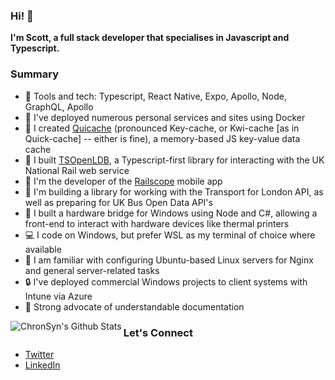 ### Hi! :wave:

**I'm Scott, a full stack developer that specialises in Javascript and Typescript.**

### Summary
 - :page_facing_up: Tools and tech: Typescript, React Native, Expo, Apollo, Node, GraphQL, Apollo
 - :whale: I've deployed numerous personal services and sites using Docker
 - :card_index: I created [Quicache](https://github.com/ChronSyn/quiCache) (pronounced Key-cache, or Kwi-cache [as in Quick-cache] -- either is fine), a memory-based JS key-value data cache
 - :station: I built [TSOpenLDB](https://github.com/ChronSyn/TSOpenLDB), a Typescript-first library for interacting with the UK National Rail web service
 - :train2: I'm the developer of the [Railscope](https://play.google.com/store/apps/details?id=com.iocube.pantherV2) mobile app
 - :tram: I'm building a library for working with the Transport for London API, as well as preparing for UK Bus Open Data API's
 - :wrench: I built a hardware bridge for Windows using Node and C#, allowing a front-end to interact with hardware devices like thermal printers
 - :computer: I code on Windows, but prefer WSL as my terminal of choice where available
 - :penguin: I am familiar with configuring Ubuntu-based Linux servers for Nginx and general server-related tasks
 - :lock: I've deployed commercial Windows projects to client systems with Intune via Azure
 - :book: Strong advocate of understandable documentation

<img align="left" alt="ChronSyn's Github Stats" src="https://github-readme-stats.vercel.app/api?username=ChronSyn&show_icons=true&hide_border=true" />

### Let's Connect
 - [Twitter](https://twitter.com/ChronSyn)
 - [LinkedIn](https://www.linkedin.com/in/scottpritcharduk/)
